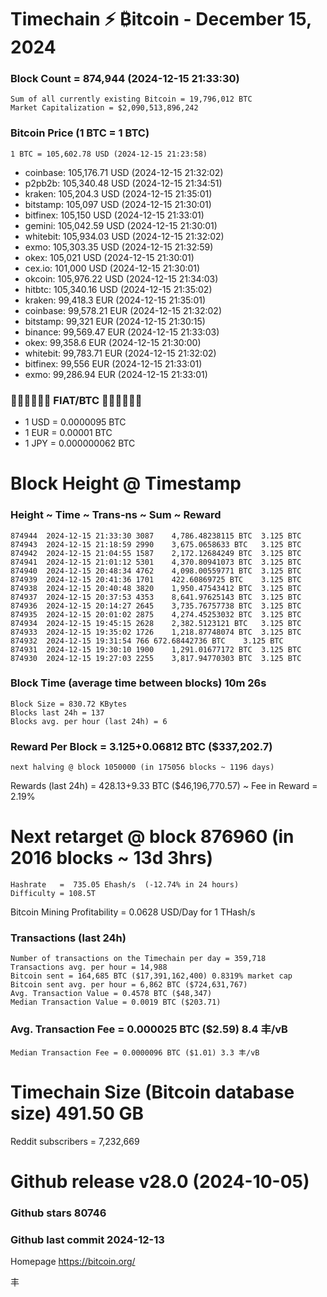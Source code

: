 # Timechain ⚡ ₿itcoin - December 15, 2024
### Block Count = 874,944 (2024-12-15 21:33:30)
    Sum of all currently existing Bitcoin = 19,796,012 BTC
    Market Capitalization = $2,090,513,896,242
### Bitcoin Price (1 BTC = 1 BTC)
	1 BTC = 105,602.78 USD (2024-12-15 21:23:58)
- coinbase: 105,176.71 USD (2024-12-15 21:32:02)
- p2pb2b: 105,340.48 USD (2024-12-15 21:34:51)
- kraken: 105,204.3 USD (2024-12-15 21:35:01)
- bitstamp: 105,097 USD (2024-12-15 21:30:01)
- bitfinex: 105,150 USD (2024-12-15 21:33:01)
- gemini: 105,042.59 USD (2024-12-15 21:30:01)
- whitebit: 105,934.03 USD (2024-12-15 21:32:02)
- exmo: 105,303.35 USD (2024-12-15 21:32:59)
- okex: 105,021 USD (2024-12-15 21:30:01)
- cex.io: 101,000 USD (2024-12-15 21:30:01)
- okcoin: 105,976.22 USD (2024-12-15 21:34:03)
- hitbtc: 105,340.16 USD (2024-12-15 21:35:02)
- kraken: 99,418.3 EUR (2024-12-15 21:35:01)
- coinbase: 99,578.21 EUR (2024-12-15 21:32:02)
- bitstamp: 99,321 EUR (2024-12-15 21:30:15)
- binance: 99,569.47 EUR (2024-12-15 21:33:03)
- okex: 99,358.6 EUR (2024-12-15 21:30:00)
- whitebit: 99,783.71 EUR (2024-12-15 21:32:02)
- bitfinex: 99,556 EUR (2024-12-15 21:33:01)
- exmo: 99,286.94 EUR (2024-12-15 21:33:01)
### 💱💶💵💷💴💱 FIAT/BTC 💱💴💷💵💶💱
- 1 USD = 0.0000095 BTC
- 1 EUR = 0.00001 BTC
- 1 JPY = 0.000000062 BTC
# Block Height @ Timestamp
### Height ~ Time ~ Trans-ns ~ Sum ~ Reward
    874944	2024-12-15 21:33:30	3087	4,786.48238115 BTC	3.125 BTC
    874943	2024-12-15 21:18:59	2990	3,675.0658633 BTC	3.125 BTC
    874942	2024-12-15 21:04:55	1587	2,172.12684249 BTC	3.125 BTC
    874941	2024-12-15 21:01:12	5301	4,370.80941073 BTC	3.125 BTC
    874940	2024-12-15 20:48:34	4762	4,098.00559771 BTC	3.125 BTC
    874939	2024-12-15 20:41:36	1701	422.60869725 BTC	3.125 BTC
    874938	2024-12-15 20:40:48	3820	1,950.47543412 BTC	3.125 BTC
    874937	2024-12-15 20:37:53	4353	8,641.97625143 BTC	3.125 BTC
    874936	2024-12-15 20:14:27	2645	3,735.76757738 BTC	3.125 BTC
    874935	2024-12-15 20:01:02	2875	4,274.45253032 BTC	3.125 BTC
    874934	2024-12-15 19:45:15	2628	2,382.5123121 BTC	3.125 BTC
    874933	2024-12-15 19:35:02	1726	1,218.87748074 BTC	3.125 BTC
    874932	2024-12-15 19:31:54	766	672.68442736 BTC	3.125 BTC
    874931	2024-12-15 19:30:10	1900	1,291.01677172 BTC	3.125 BTC
    874930	2024-12-15 19:27:03	2255	3,817.94770303 BTC	3.125 BTC
### Block Time (average time between blocks)	10m 26s
    Block Size = 830.72 KBytes
    Blocks last 24h = 137
    Blocks avg. per hour (last 24h) = 6
### Reward Per Block = 3.125+0.06812 BTC ($337,202.7) 
    next halving @ block 1050000 (in 175056 blocks ~ 1196 days)
Rewards (last 24h) = 428.13+9.33 BTC ($46,196,770.57) ~ Fee in Reward = 2.19%
# Next retarget @ block 876960 (in 2016 blocks ~ 13d 3hrs)
    Hashrate   =  735.05 Ehash/s  (-12.74% in 24 hours)
    Difficulty = 108.5T
Bitcoin Mining Profitability = 0.0628 USD/Day for 1 THash/s
### Transactions (last 24h)
    Number of transactions on the Timechain per day = 359,718
    Transactions avg. per hour = 14,988
    Bitcoin sent = 164,685 BTC ($17,391,162,400) 0.8319% market cap
    Bitcoin sent avg. per hour = 6,862 BTC ($724,631,767)
    Avg. Transaction Value = 0.4578 BTC ($48,347)
    Median Transaction Value = 0.0019 BTC ($203.71)
### Avg. Transaction Fee = 0.000025 BTC ($2.59) 8.4 丰/vB
    Median Transaction Fee = 0.0000096 BTC ($1.01) 3.3 丰/vB
# Timechain Size (Bitcoin database size)	491.50 GB

Reddit subscribers = 7,232,669
# Github release	v28.0 (2024-10-05)
### Github stars	80746
### Github last commit	2024-12-13

Homepage	https://bitcoin.org/

丰
